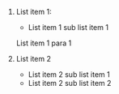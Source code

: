 1. List item 1:
   * List item 1 sub list item 1

   List item 1 para 1

2. List item 2
   * List item 2 sub list item 1
   * List item 2 sub list item 2
